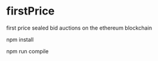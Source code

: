 # firstPrice
first price sealed bid auctions on the ethereum blockchain

npm install

npm run compile
